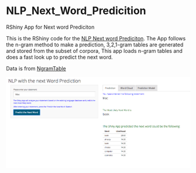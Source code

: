 # NLP_Next_Word_Predicition
RShiny App for Next word Prediciton

This is the RShiny code for the [NLP Next word Prediciton](https://austin-liu.shinyapps.io/NLPNextWordPredicition/).
The App follows the n-gram method to make a prediction, 3,2,1-gram tables are generated and stored 
from the subset of corpora, This app loads n-gram tables and does a fast look up to predict the next word.

Data is from [NgramTable](https://storage.googleapis.com/data_file_github/NgramTable_05percent_Datatable.txt)

![Screenshot](https://github.com/aoliu95/NLP_Next_Word_Predicition/raw/master/Screen.png)
